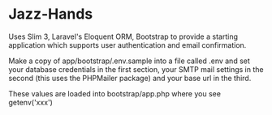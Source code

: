 # Jazz-Hands
Uses Slim 3, Laravel's Eloquent ORM, Bootstrap to provide a starting application which supports user authentication and email confirmation.

Make a copy of app/bootstrap/.env.sample into a file called .env and set your database credentials in the first section, your SMTP mail settings in the second (this uses the PHPMailer package) and your base url in the third.

These values are loaded into bootstrap/app.php where you see getenv('xxx')
